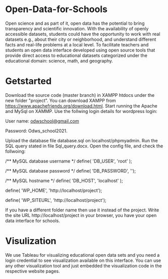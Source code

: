 # Open-Data-for-Schools
Open science and as part of it, open data has the potential to bring transparency and scientific innovation. With the availability of openly accessible datasets, students could have the opportunity to work with real datasets e.g., about their city or neighborhood, and understand different facts and real-life problems at a local level. To facilitate teachers and students an open data interface developed using open source tools that provide direct access to educational datasets categorized under the educational domain: science, math, and geography.
# Getstarted
Download the source code (master branch) in XAMPP htdocs under the new folder "project". You can download XAMPP from https://www.apachefriends.org/download.html. Start running the Apache and MySql on XAMMP. Use the follwing login details for wordpress login:

User name: odwschool@gmail.com

Password: Odws_school2021.

Upload the database file database.sql on localhost/phpmyadmin. Run the SQL query stated in file Sql_query.docx. Open the config file, and check the follwoing:

/** MySQL database username */ define( 'DB_USER', 'root' );

/** MySQL database password */ define( 'DB_PASSWORD', '');

/** MySQL hostname */ define( 'DB_HOST', 'localhost' );

define( 'WP_HOME', 'http://localhost/project');

define( 'WP_SITEURL', 'http://localhost/project');

If you have a different folder name then use it instead of the project. Write the site URL http://localhost/project in your browser, you have your open data interface for schools.

# Visulization
We use Tableau for visualizing educational open data sets and you need a login credential to see visualization available on this interface. You can use any other visualization tool and just embedded the visualization code in the respective website pages.
